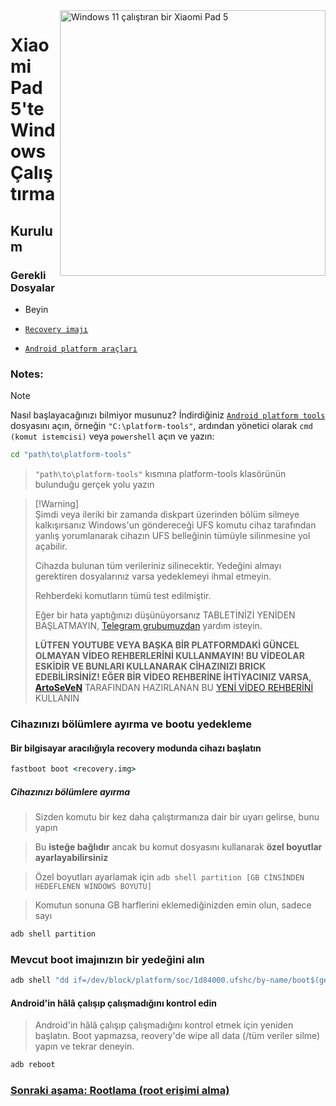 <img align="right" src="https://raw.githubusercontent.com/erdilS/Port-Windows-11-Xiaomi-Pad-5/main/nabu.png" width="425" alt="Windows 11 çalıştıran bir Xiaomi Pad 5">

# Xiaomi Pad 5'te Windows Çalıştırma

## Kurulum

### Gerekli Dosyalar

- Beyin

- [```Recovery imajı```](https://github.com/erdilS/Port-Windows-11-Xiaomi-Pad-5/releases/download/1.0/recovery.img)

- [```Android platform araçları```](https://developer.android.com/studio/releases/platform-tools)

### Notes:
> [!NOTE]
> Nasıl başlayacağınızı bilmiyor musunuz? İndirdiğiniz [```Android platform tools```](https://developer.android.com/studio/releases/platform-tools) dosyasını açın, örneğin ``"C:\platform-tools"``, ardından yönetici olarak ``cmd (komut istemcisi)`` veya `powershell` açın ve yazın:

```cmd
cd "path\to\platform-tools"
```

> `"path\to\platform-tools"` kısmına platform-tools klasörünün bulunduğu gerçek yolu yazın

> [!Warning]\
> Şimdi veya ileriki bir zamanda diskpart üzerinden bölüm silmeye kalkışırsanız Windows'un göndereceği UFS komutu cihaz tarafından yanlış yorumlanarak cihazın UFS belleğinin tümüyle silinmesine yol açabilir.
> 
> Cihazda bulunan tüm verileriniz silinecektir. Yedeğini almayı gerektiren dosyalarınız varsa yedeklemeyi ihmal etmeyin.
> 
> Rehberdeki komutların tümü test edilmiştir.
> 
> Eğer bir hata yaptığınızı düşünüyorsanız TABLETİNİZİ YENİDEN BAŞLATMAYIN, [Telegram grubumuzdan](https://t.me/nabuwoa) yardım isteyin.
>
>**LÜTFEN YOUTUBE VEYA BAŞKA BİR PLATFORMDAKİ GÜNCEL OLMAYAN VİDEO REHBERLERİNİ KULLANMAYIN! BU VİDEOLAR ESKİDİR VE BUNLARI KULLANARAK CİHAZINIZI BRICK EDEBİLİRSİNİZ! EĞER BİR VİDEO REHBERİNE İHTİYACINIZ VARSA, [ArtoSeVeN](https://www.youtube.com/channel/UCYjwfxlYlJ7Nnzv01oszQvA)** TARAFINDAN HAZIRLANAN BU [YENİ VİDEO REHBERİNİ](https://youtu.be/BbgTbTGbXYg) KULLANIN

### Cihazınızı bölümlere ayırma ve bootu yedekleme

#### Bir bilgisayar aracılığıyla recovery modunda cihazı başlatın
```cmd
fastboot boot <recovery.img>
```

##### Cihazınızı bölümlere ayırma

> Sizden komutu bir kez daha çalıştırmanıza dair bir uyarı gelirse, bunu yapın

> Bu **isteğe bağlıdır** ancak bu komut dosyasını kullanarak **özel boyutlar ayarlayabilirsiniz**

> Özel boyutları ayarlamak için ```adb shell partition [GB CİNSİNDEN HEDEFLENEN WINDOWS BOYUTU]```

>  Komutun sonuna GB harflerini eklemediğinizden emin olun, sadece sayı

```cmd
adb shell partition
```

### Mevcut boot imajınızın bir yedeğini alın

```cmd
adb shell "dd if=/dev/block/platform/soc/1d84000.ufshc/by-name/boot$(getprop ro.boot.slot_suffix) of=/tmp/normal_boot.img" && adb pull /tmp/normal_boot.img
```


#### Android'in hâlâ çalışıp çalışmadığını kontrol edin 
> Android'in hâlâ çalışıp çalışmadığını kontrol etmek için yeniden başlatın. Boot yapmazsa, reovery'de wipe all data (/tüm veriler silme) yapın ve tekrar deneyin.

```cmd
adb reboot
```
### [Sonraki aşama: Rootlama (root erişimi alma)](/guide/Turkish/2-rootguide-tr.md)
